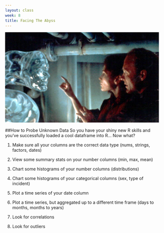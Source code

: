 ```yaml
---
layout: class
week: 8
title: Facing The Abyss
---
```


<img src="face.jpg">

##How to Probe Unknown Data
So you have your shiny new R skills and you’ve successfully loaded a cool dataframe into R... Now what?

1. Make sure all your columns are the correct data type (nums, strings, factors, dates)

2. View some summary stats on your number columns (min, max, mean)

3. Chart some histograms of your number columns (distributions)

4. Chart some histograms of your categorical columns (sex, type of incident)

5. Plot a time series of your date column

6. Plot a time series, but aggregated up to a different time frame (days to months, months to years)

7. Look for correlations

8. Look for outliers
